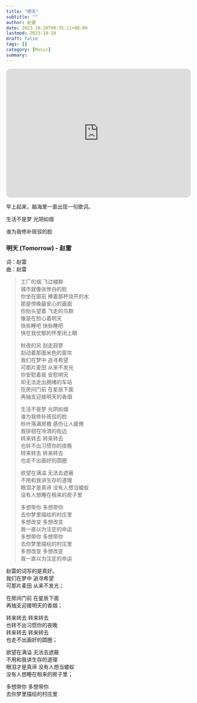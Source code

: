 ```yaml
---
title: "明天"
subtitle: ""
author: 赵雷
date: 2023-10-20T09:35:11+08:00
lastmod: 2023-10-20
draft: false
tags: []
category: [Music]
summary: 
---
```


<iframe style="border-radius:12px" src="https://open.spotify.com/embed/track/488op3seTGWtLSNYfIRo46?utm_source=generator" width="100%" height="352" frameBorder="0" allowfullscreen="" allow="autoplay; clipboard-write; encrypted-media; fullscreen; picture-in-picture" loading="lazy"></iframe>

早上起来，脑海里一直出现一句歌词。  

生活不是梦 光阴如烟    

谁为我修补斑驳的脸    

### 明天 (Tomorrow) - 赵雷
词：赵雷  
曲：赵雷



>工厂的烟 飞过楼群  
>城市就像张惨白的脸  
>你坐在窗前 捧着那杯烧开的水  
>那是傍晚最安心的画面   
>你抬头望着 飞走的鸟群  
>像是在担心着明天  
>快些睡吧 快些睡吧  
>快在我忧郁的怀里闭上眼
>
>秋夜的风 刮走寂寥  
>刮动着那面米色的窗帘  
>我们在梦中 追寻希望  
>可那片麦田 从来不发光  
>你安慰着我 安慰明天  
>却无法走出拥堵的车站  
>在房间门前 在星辰下面  
>再抽支迎接明天的香烟 
>
>生活不是梦 光阴如烟  
>谁为我修补斑驳的脸  
>秋叶落满房檐 感伤让人疲倦  
>我徘徊在冷清的街边  
>转来转去 转来转去  
>也转不出习惯你的夜晚  
>转来转去 转来转去  
>也走不出画好的圆圈 
>
>欲望在满溢 无法去遮蔽  
>不用和我讲生存的道理  
>眼泪才是真谛 没有人想当蝼蚁  
>没有人想睡在租来的房子里
>
>多想带你 多想带你  
>去你梦里描绘的村庄里  
>多想改变 多想改变  
>我一直以为注定的命运  
>多想带你 多想带你  
>去你梦里描绘的村庄里  
>多想改变 多想改变  
>我一直以为注定的命运  



赵雷的词写的是真好。  
我们在梦中 追寻希望  
可那片麦田 从来不发光；  

在房间门前 在星辰下面  
再抽支迎接明天的香烟；  

转来转去 转来转去  
也转不出习惯你的夜晚  
转来转去 转来转去  
也走不出画好的圆圈；  

欲望在满溢 无法去遮蔽  
不用和我讲生存的道理  
眼泪才是真谛 没有人想当蝼蚁  
没有人想睡在租来的房子里；  

多想带你 多想带你  
去你梦里描绘的村庄里  